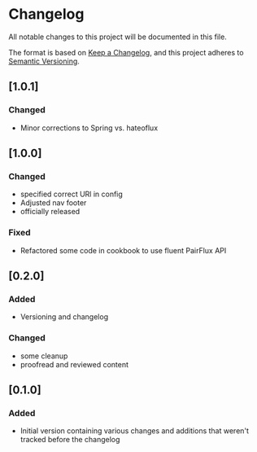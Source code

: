 # Changelog

All notable changes to this project will be documented in this file.

The format is based on [Keep a Changelog](https://keepachangelog.com/en/1.0.0/),
and this project adheres to [Semantic Versioning](https://semver.org/spec/v2.0.0.html).


## [1.0.1]

### Changed

* Minor corrections to Spring vs. hateoflux

## [1.0.0]

### Changed

* specified correct URl in config
* Adjusted nav footer
* officially released

### Fixed

* Refactored some code in cookbook to use fluent PairFlux API 

## [0.2.0]

### Added

* Versioning and changelog

### Changed

* some cleanup
* proofread and reviewed content 

## [0.1.0]

### Added

* Initial version containing various changes and additions that weren't tracked before the changelog
